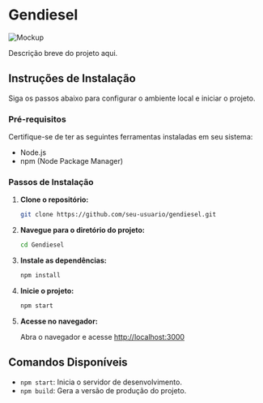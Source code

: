 # Gendiesel 
![Mockup](mock-up.jpg)

Descrição breve do projeto aqui.

## Instruções de Instalação

Siga os passos abaixo para configurar o ambiente local e iniciar o projeto.

### Pré-requisitos

Certifique-se de ter as seguintes ferramentas instaladas em seu sistema:

- Node.js
- npm (Node Package Manager)

### Passos de Instalação

1. **Clone o repositório:**

    ```bash
    git clone https://github.com/seu-usuario/gendiesel.git
    ```

2. **Navegue para o diretório do projeto:**

    ```bash
    cd Gendiesel
    ```

3. **Instale as dependências:**

    ```bash
    npm install
    ```

4. **Inicie o projeto:**

    ```bash
    npm start
    ```

5. **Acesse no navegador:**

    Abra o navegador e acesse [http://localhost:3000](http://localhost:3000)

## Comandos Disponíveis

- `npm start`: Inicia o servidor de desenvolvimento.
- `npm build`: Gera a versão de produção do projeto.

